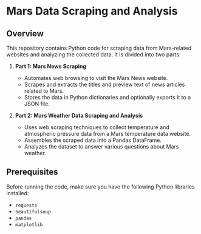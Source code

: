 # Mars Data Scraping and Analysis


## Overview

This repository contains Python code for scraping data from Mars-related websites and analyzing the collected data. It is divided into two parts:

1. **Part 1: Mars News Scraping**
   - Automates web browsing to visit the Mars News website.
   - Scrapes and extracts the titles and preview text of news articles related to Mars.
   - Stores the data in Python dictionaries and optionally exports it to a JSON file.

2. **Part 2: Mars Weather Data Scraping and Analysis**
   - Uses web scraping techniques to collect temperature and atmospheric pressure data from a Mars temperature data website.
   - Assembles the scraped data into a Pandas DataFrame.
   - Analyzes the dataset to answer various questions about Mars weather.

## Prerequisites

Before running the code, make sure you have the following Python libraries installed:

- `requests`
- `beautifulsoup`
- `pandas`
- `matplotlib`




